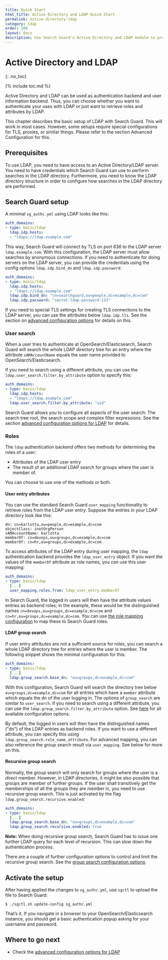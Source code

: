```yaml
---
title: Quick Start
html_title: Active Directory and LDAP Quick Start
permalink: active-directory-ldap
category: ldap
order: 100
layout: docs
description: Use Search Guard's Active Directory and LDAP module to protect your Elasticsearch cluster against unauthorized access.
---
```

<!---
Copyright 2020 floragunn GmbH
-->

# Active Directory and LDAP
{: .no_toc}

{% include toc.md %}

Active Directory and LDAP can be used as authentication backend and user information backend. Thus, you can choose whether you want to authenticate your uses with LDAP or just want to retrieve roles and attributes by LDAP.

This chapter describes the basic setup of LDAP with Search Guard. This will work in most cases. However, some setups require special configurations for TLS, proxies, or similar things. Please refer to the section Advanced Configuration for this.

## Prerequisites

To use LDAP, you need to have access to an Active Directory/LDAP server. You need to have credentials which Search Guard can use to perform searches in the LDAP directory. Furthermore, you need to know the LDAP directory structure in order to configure how searches in the LDAP directory are performed. 

## Search Guard setup

A minimal `sg_authc.yml` using LDAP looks like this:

```yaml
auth_domains:
- type: basic/ldap
  ldap.idp.hosts:
  - "ldaps://ldap.example.com"
```

This way, Search Guard will connect by TLS on port 636 to the LDAP server `ldap.example.com`. With this configuration, the LDAP server must allow searches by anonymous connections. If you need to authenticate for doing servers on the LDAP server, you can provide the credentials using the config options `ldap.idp.bind_dn` and `ldap.idp.password`:

```yaml
auth_domains:
- type: basic/ldap
  ldap.idp.hosts:
  - "ldaps://ldap.example.com"
  ldap.idp.bind_dn: "cn=searchguard,ou=people,dc=example,dc=com"
  ldap.idp.password: "secret-ldap-password-123"
```

If you need to special TLS settings for creating TLS connections to the LDAP server,  you can use the attributes below `ldap.idp.tls`. See the section on [advanced configuration options](../_docs_auth_auth/auth_auth_ldap_advanced.md#tls-settings) for details on this.

### User search

When a user tries to authenticate at OpenSearch/Elasticsearch, Search Guard will search the whole LDAP directory tree for an entry where the attribute `sAMAccountName` equals the user name provided to OpenSearch/Elasticsearch. 

If you need to search using a different attribute, you can use the `ldap.user_search.filter.by_attribute` option to specify this:

```yaml
auth_domains:
- type: basic/ldap
  ldap.idp.hosts:
  - "ldaps://ldap.example.com"
  ldap.user_search.filter.by_attribute: "uid"
```

Search Guard allows you to configure all aspects of the user search: The search tree root, the search scope and complex filter expressions. See the section [advanced configuration options for LDAP](../_docs_auth_auth/auth_auth_ldap_advanced.md) for details.

### Roles

The `ldap` authentication backend offers two methods for determining the roles of a user:

- Attributes of the LDAP user entry
- The result of an additional LDAP search for groups where the user is member of.

You can choose to use one of the methods or both.

#### User entry attributes

You can use the standard Search Guard `user_mapping` functionality to retrieve roles from the LDAP user entry. Suppose the entries in your LDAP directory look like this:

```
dn: cn=karlotta,ou=people,dc=example,dc=com
objectClass: inetOrgPerson
sAMAccountName: karlotta
memberOf: cn=devops,ou=groups,dc=example,dc=com
memberOf: cn=hr,ou=groups,dc=example,dc=com
```

To access attributes of the LDAP entry during user mapping, the `ldap` authentication backend provides the `ldap_user_entry` object. If you want the values of the `memberOf` attribute as role names, you can use this user mapping:

```yaml
auth_domains:
- type: basic/ldap
  [...]
  user_mapping.roles.from: ldap_user_entry.memberOf
```

In Search Guard, the logged in users will then have the attribute values entries as backend roles; in the example, these would be the distinguished names `cn=devops,ou=groups,dc=example,dc=com` and `cn=hr,ou=groups,dc=example,dc=com`. You can use [the role mapping configuration](../_docs_roles_permissions/configuration_roles_mapping.md) to map these to Search Guard roles.

#### LDAP group search

If user entry attributes are not a sufficient source for roles, you can search a whole LDAP directory tree for entries where the user is member. The following snippet shows the minimal configuration for this:

```yaml
auth_domains:
- type: basic/ldap
  [...]
  ldap.group_search.base_dn: "ou=groups,dc=example,dc=com"  
```

With this configuration, Search Guard will search the directory tree below `ou=groups,dc=example,dc=com` for all entries which have a `member` attribute which equals the dn of the user logging in. The options of `group_search` are similar to `user_search`. If you need to search using a different attribute, you can use the `ldap.group_search.filter.by_attribute` option. See [here](../_docs_auth_auth/auth_auth_ldap_advanced.md#group-search-settings) for all available configuration options.

By default, the logged in users will then have the distinguished names ("dn") of the LDAP entries as backend roles. If you want to use a different attribute, you can specify this using `ldap.group_search.role_name_attribute`. For advanced mapping, you can also reference the group search result via `user_mapping`. See below for more on this.

#### Recursive group search

Normally, the group search will only search for groups where the user is a *direct* member. However, in LDAP directories, it might be also possible that groups are member of further groups. If the user shall transitively get the memberships of all the groups they are member in, you need to use recursive group search. This is just activated by the flag `ldap.group_search.recursive.enabled`: 

```yaml
auth_domains:
- type: basic/ldap
  [...]
  ldap.group_search.base_dn: "ou=groups,dc=example,dc=com"  
  ldap.group_search.recursive.enabled: true
```

**Note:** When doing recursive group search, Search Guard has to issue one further LDAP query for each level of recursion. This can slow down the authentication process. 

There are a couple of further configuration options to control and limit the recursive group search. See the [group search configuration options](../_docs_auth_auth/auth_auth_ldap_advanced.md#group-search-settings).

## Activate the setup

After having applied the changes to `sg_authc.yml`, use `sgctl` to upload the file to Search Guard:

```
$ ./sgctl.sh update-config sg_authc.yml
```

That’s it. If you navigate in a browser to your OpenSearch/Elasticsearch instance, you should get a basic authentication popup asking for your username and password.


## Where to go next

* Check the  [advanced configuration options for LDAP](../_docs_auth_auth/auth_auth_ldap_advanced.md)